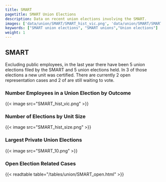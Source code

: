```yaml
---
title: SMART
pagetitle: SMART Union Elections
description: Data on recent union elections involving the SMART.
images: ['data/union/SMART/SMART_hist_vic.png', 'data/union/SMART/SMART_hist_size.png', 'data/union/SMART/SMART_10.png']
keywords: ["SMART union elections", "SMART unions","Union elections"]
weight: 1
---
```

##  SMART

Excluding public employees, in the last year there have been 5 union elections filed by the SMART and 5 union elections held. In 3 of those elections a new unit was certified. There are currently 2 open representation cases and 2 of are still waiting to vote.

### Number Employees in a Union Election by Outcome
{{< image src="SMART_hist_vic.png" >}}

### Number of Elections by Unit Size
{{< image src="SMART_hist_size.png" >}}

### Largest Private Union Elections
{{< image src="SMART_10.png" >}}

### Open Election Related Cases
{{< readtable table="/tables/union/SMART_open.html" >}}

